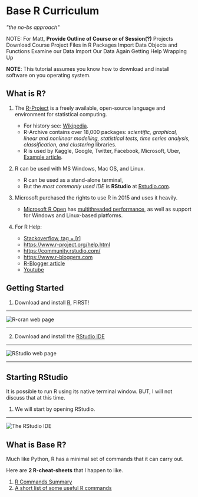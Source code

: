 # Base R Curriculum

*"the no-bs approach"*

NOTE: For Matt, **Provide Outline of Course or of Session(?)**
Projects
Download Course Project
Files in R
Packages
Import Data
Objects and Functions
Examine our Data
Import Our Data Again
Getting Help
Wrapping Up

**NOTE**: This tutorial assumes you know how to download and install software on you operating system.

## What is R?

1. The [R-Project](https://cran.r-project.org/index.html) is a freely available, open-source language and environment for statistical computing.  
   * For history see: [Wikipedia](https://en.wikipedia.org/wiki/R_(programming_language)).
   * R-Archive contains over 18,000 packages: *scientific, graphical, linear and nonlinear modelling, statistical tests, time series analysis, classification, and clustering* libraries.
   * R is used by Kaggle, Google, Twitter, Facebook, Microsoft, Uber, [Example article](https://www.listendata.com/2016/12/companies-using-r.html).

2. R can be used with MS Windows, Mac OS, and Linux.
   * R can be used as a stand-alone terminal, 
   * But the *most commonly used IDE* is **RStudio** at [Rstudio.com](https://www.rstudio.com/products/rstudio/download/). 

3. Microsoft purchased the rights to use R in 2015 and uses it heavily.
   * [Microsoft R Open](https://mran.microsoft.com/open) has [multithreaded performance](https://mran.microsoft.com/rro#intelmkl1), as well as support for Windows and Linux-based platforms.
 
4. For R Help:
   * [Stackoverflow, tag = [r]](https://stackoverflow.com/questions/tagged/r)
   * https://www.r-project.org/help.html
   * https://community.rstudio.com/
   * https://www.r-bloggers.com
   * [R-Blogger article](https://www.r-bloggers.com/2018/07/where-to-get-help-with-your-r-question/)
   * [Youtube](https://www.youtube.com/c/RStudioPBC/featured)

## Getting Started


1. Download and install [R](https://cran.r-project.org/index.html), FIRST!

---

![R-cran web page](https://github.com/mccurcio/mcc-ds-material/blob/master/assets/R-CRAN.png)

---

2. Download and install the [RStudio IDE](https://www.rstudio.com/products/rstudio/download/)

---

![RStudio web page](https://github.com/mccurcio/mcc-ds-material/blob/master/assets/RStudio.png)

---

## Starting RStudio

It is possible to run R using its native terminal window. BUT, I will not discuss that at this time.

1. We will start by opening RStudio.

---

![The RStudio IDE](https://github.com/mccurcio/mcc-ds-material/blob/master/assets/RStudio.ide.png)



## What is Base R?

Much like Python, R has a minimal set of commands that it can carry out.

Here are **2 R-cheat-sheets** that I happen to like.

1. [R Commands Summary](https://statweb.stanford.edu/~susan/courses/s141/RNotes.pdf)
2. [A short list of some useful R commands](https://www.webpages.uidaho.edu/~stevel/251/comR.pdf)

